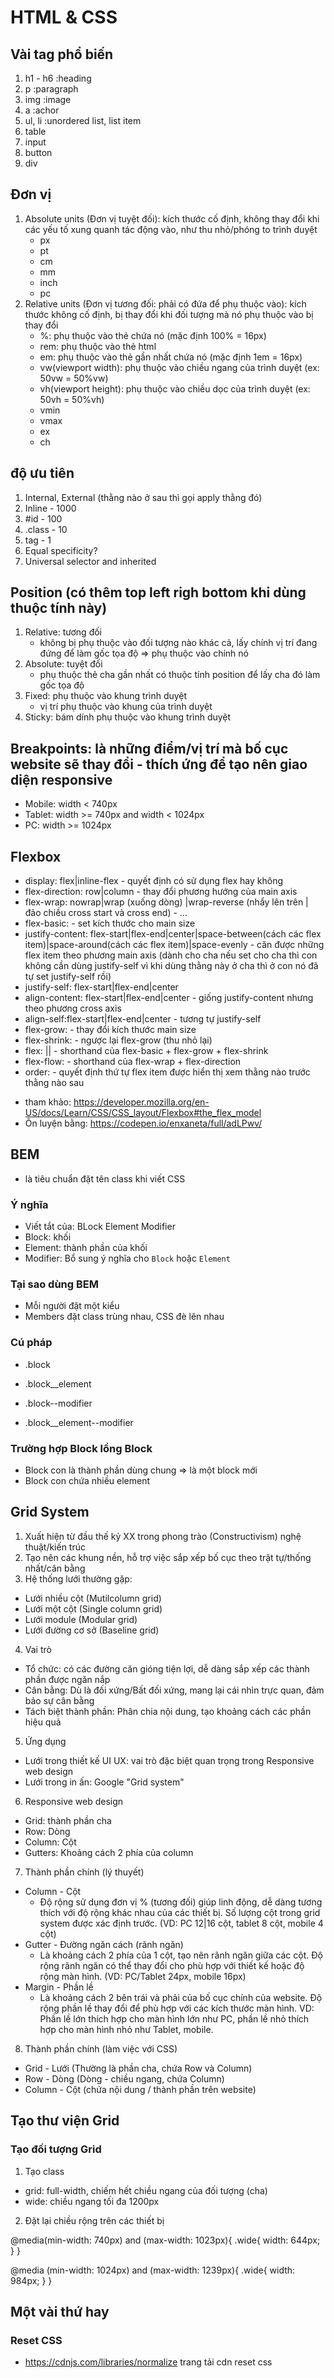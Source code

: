 # HTML & CSS
## Vài tag phổ biến
1. h1 - h6 :heading
2. p :paragraph
3. img :image
4. a :achor
5. ul, li :unordered list, list item
6. table
7. input
8. button
9. div

## Đơn vị
1. Absolute units (Đơn vị tuyệt đối): kích thước cố định, không thay đổi khi các yếu tố xung quanh tác động vào, như thu nhỏ/phóng to trình duyệt
    - px
    - pt
    - cm
    - mm
    - inch
    - pc
2. Relative units (Đơn vị tương đối: phải có đứa để phụ thuộc vào): kích thước không cố định, bị thay đổi khi đối tượng mà nó phụ thuộc vào bị thay đổi
    - %: phụ thuộc vào thẻ chứa nó (mặc định 100% = 16px)
    - rem: phụ thuộc vào thẻ html
    - em: phụ thuộc vào thẻ gần nhất chứa nó (mặc định 1em = 16px)
    - vw(viewport width): phụ thuộc vào chiều ngang của trình duyệt (ex: 50vw = 50%vw)
    - vh(viewport height): phụ thuộc vào chiều dọc của trình duyệt (ex: 50vh = 50%vh)
    - vmin
    - vmax
    - ex
    - ch

## độ ưu tiên
1. Internal, External (thằng nào ở sau thì gọi apply thằng đó)
2. Inline - 1000
3. #id - 100
4. .class - 10
5. tag - 1
6. Equal specificity?
7. Universal selector and inherited

## Position (có thêm top left righ bottom khi dùng thuộc tính này)
1. Relative: tương đối
    - không bị phụ thuộc vào đối tượng nào khác cả, lấy chính vị trí đang đứng để làm gốc tọa độ => phụ thuộc vào chính nó
2. Absolute: tuyệt đối
    - phụ thuộc thẻ cha gần nhất có thuộc tính position để lấy cha đó làm gốc tọa độ
3. Fixed: phụ thuộc vào khung trình duyệt
    - vị trí phụ thuộc vào khung của trình duyệt
4. Sticky: bám dính phụ thuộc vào khung trình duyệt

## Breakpoints: là những điểm/vị trí mà bố cục website sẽ thay đổi - thích ứng để tạo nên giao diện responsive
- Mobile: width < 740px
- Tablet: width >= 740px and width < 1024px
- PC: width >= 1024px

## Flexbox
- display: flex|inline-flex - quyết định có sử dụng flex hay không
- flex-direction: row|column - thay đổi phương hướng của main axis
- flex-wrap: nowrap|wrap (xuống dòng) |wrap-reverse (nhẩy lên trên | đảo chiều cross start và cross end) - ...
- flex-basic:<lenght> - set kích thước cho main size
- justify-content: flex-start|flex-end|center|space-between(cách các flex item)|space-around(cách các flex item)|space-evenly - căn được những flex item theo phương main axis (dành cho cha nếu set cho cha thì con không cần dùng justify-self vì khi dùng thằng này ở cha thì ở con nó đã tự set justify-self rồi)
- justify-self: flex-start|flex-end|center
- align-content: flex-start|flex-end|center - giống justify-content nhưng theo phương cross axis
- align-self:flex-start|flex-end|center - tương tự justify-self
- flex-grow: <number> - thay đổi kích thước main size
- flex-shrink: <number> - ngược lại flex-grow (thu nhỏ lại)
- flex: <flex-grow>|<flex-shrink>|<flex-basic> - shorthand của flex-basic + flex-grow + flex-shrink
- flex-flow:<number>  - shorthand của flex-wrap + flex-direction
- order: <number> - quyết định thứ tự flex item được hiển thị xem thằng nào trước thằng nào sau
* tham khảo:
    https://developer.mozilla.org/en-US/docs/Learn/CSS/CSS_layout/Flexbox#the_flex_model
* Ôn luyện bằng: https://codepen.io/enxaneta/full/adLPwv/

## BEM
- là tiêu chuẩn đặt tên class khi viết CSS
### Ý nghĩa
- Viết tắt của: BLock Element Modifier
- Block: khối
- Element: thành phần của khối
- Modifier: Bổ sung ý nghĩa cho `Block` hoặc `Element`
### Tại sao dùng BEM
- Mỗi người đặt một kiểu
- Members đặt class trùng nhau, CSS đè lên nhau
### Cú pháp
- .block
- .block__element

- .block--modifier
- .block__element--modifier
### Trường hợp Block lồng Block
- Block con là thành phần dùng chung => là một block mới
- Block con chứa nhiều element

## Grid System
1. Xuất hiện từ đầu thế kỷ XX trong phong trào (Constructivism) nghệ thuật/kiến trúc
2. Tạo nên các khung nền, hỗ trợ việc sắp xếp bố cục theo trật tự/thống nhất/cân bằng
3. Hệ thống lưới thường gặp:
- Lưới nhiều cột (Mutilcolumn grid)
- Lưới một cột (Single column grid)
- Lưới module (Modular grid)
- Lưới đường cơ sở (Baseline grid)
4. Vai trò
- Tổ chức: có các đường căn gióng tiện lợi, dễ dàng sắp xếp các thành phần được ngăn nắp
- Cân bằng: Dù là đối xứng/Bất đối xứng, mang lại cái nhìn trực quan, đảm bảo sự cân bằng
- Tách biệt thành phần: Phân chia nội dung, tạo khoảng cách các phần hiệu quả
5. Ứng dụng
- Lưới trong thiết kế UI UX: vai trò đặc biệt quan trọng trong Responsive web design
- Lưới trong in ấn: Google "Grid system"
6. Responsive web design
- Grid: thành phần cha
- Row: Dòng
- Column: Cột
- Gutters: Khoảng cách 2 phía của column
7. Thành phần chính (lý thuyết)
- Column - Cột
    - Độ rộng sử dụng đơn vị % (tương đối) giúp linh động, dễ dàng tương thích với độ rộng khác nhau của các thiết bị. Số lượng cột trong grid system được xác định trước. (VD: PC 12|16 cột, tablet 8 cột, mobile 4 cột)
- Gutter - Đường ngăn cách (rãnh ngăn)
    - Là khoảng cách 2 phía của 1 cột, tạo nên rãnh ngăn giữa các cột. Độ rộng rãnh ngăn có thể thay đổi cho phù hợp với thiết kế hoặc độ rộng màn hình. (VD: PC/Tablet 24px, mobile 16px)
- Margin - Phần lề
    - Là khoảng cách 2 bên trái và phải của bố cục chính của website. Độ rộng phần lề thay đổi để phù hợp với các kích thước màn hình. VD: Phần lề lớn thích hợp cho màn hình lớn như PC, phần lề nhỏ thích hợp cho màn hình nhỏ như Tablet, mobile.
8. Thành phần chính (làm việc với CSS)
- Grid - Lưới (Thường là phần cha, chứa Row và Column)
- Row - Dòng (Dòng - chiều ngang, chứa Column)
- Column - Cột (chứa nội dung / thành phần trên website)

## Tạo thư viện Grid
### Tạo đối tượng Grid
1. Tạo class 
- grid: full-width, chiếm hết chiều ngang của đối tượng (cha)
- wide: chiều ngang tối đa 1200px
2. Đặt lại chiều rộng trên các thiết bị

@media(min-width: 740px) and (max-width: 1023px){
    .wide{
        width: 644px;
    }
}

@media (min-width: 1024px) and (max-width: 1239px){
    .wide{
        width: 984px;
    }
}

## Một vài thứ hay
### Reset CSS
- https://cdnjs.com/libraries/normalize trang tải cdn reset css